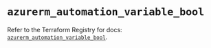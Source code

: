 # `azurerm_automation_variable_bool`

Refer to the Terraform Registry for docs: [`azurerm_automation_variable_bool`](https://registry.terraform.io/providers/hashicorp/azurerm/3.102.0/docs/resources/automation_variable_bool).
